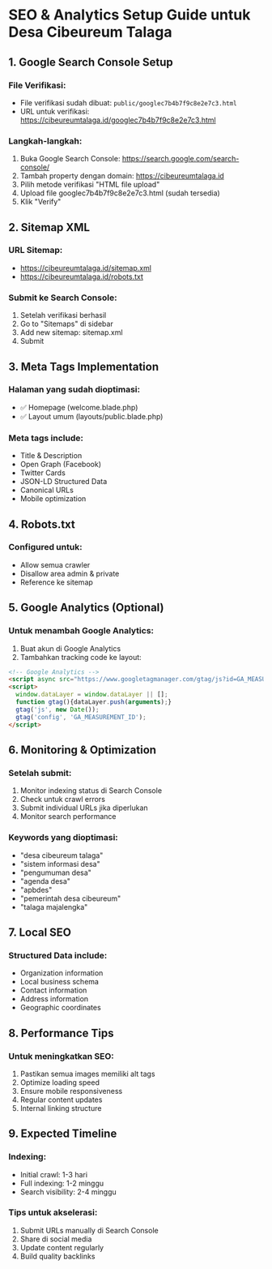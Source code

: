 # SEO & Analytics Setup Guide untuk Desa Cibeureum Talaga

## 1. Google Search Console Setup

### File Verifikasi:
- File verifikasi sudah dibuat: `public/googlec7b4b7f9c8e2e7c3.html`
- URL untuk verifikasi: https://cibeureumtalaga.id/googlec7b4b7f9c8e2e7c3.html

### Langkah-langkah:
1. Buka Google Search Console: https://search.google.com/search-console/
2. Tambah property dengan domain: https://cibeureumtalaga.id
3. Pilih metode verifikasi "HTML file upload"
4. Upload file googlec7b4b7f9c8e2e7c3.html (sudah tersedia)
5. Klik "Verify"

## 2. Sitemap XML

### URL Sitemap:
- https://cibeureumtalaga.id/sitemap.xml
- https://cibeureumtalaga.id/robots.txt

### Submit ke Search Console:
1. Setelah verifikasi berhasil
2. Go to "Sitemaps" di sidebar
3. Add new sitemap: sitemap.xml
4. Submit

## 3. Meta Tags Implementation

### Halaman yang sudah dioptimasi:
- ✅ Homepage (welcome.blade.php)
- ✅ Layout umum (layouts/public.blade.php)

### Meta tags include:
- Title & Description
- Open Graph (Facebook)
- Twitter Cards
- JSON-LD Structured Data
- Canonical URLs
- Mobile optimization

## 4. Robots.txt

### Configured untuk:
- Allow semua crawler
- Disallow area admin & private
- Reference ke sitemap

## 5. Google Analytics (Optional)

### Untuk menambah Google Analytics:
1. Buat akun di Google Analytics
2. Tambahkan tracking code ke layout:

```html
<!-- Google Analytics -->
<script async src="https://www.googletagmanager.com/gtag/js?id=GA_MEASUREMENT_ID"></script>
<script>
  window.dataLayer = window.dataLayer || [];
  function gtag(){dataLayer.push(arguments);}
  gtag('js', new Date());
  gtag('config', 'GA_MEASUREMENT_ID');
</script>
```

## 6. Monitoring & Optimization

### Setelah submit:
1. Monitor indexing status di Search Console
2. Check untuk crawl errors
3. Submit individual URLs jika diperlukan
4. Monitor search performance

### Keywords yang dioptimasi:
- "desa cibeureum talaga"
- "sistem informasi desa"
- "pengumuman desa"
- "agenda desa"
- "apbdes"
- "pemerintah desa cibeureum"
- "talaga majalengka"

## 7. Local SEO

### Structured Data include:
- Organization information
- Local business schema
- Contact information
- Address information
- Geographic coordinates

## 8. Performance Tips

### Untuk meningkatkan SEO:
1. Pastikan semua images memiliki alt tags
2. Optimize loading speed
3. Ensure mobile responsiveness
4. Regular content updates
5. Internal linking structure

## 9. Expected Timeline

### Indexing:
- Initial crawl: 1-3 hari
- Full indexing: 1-2 minggu
- Search visibility: 2-4 minggu

### Tips untuk akselerasi:
1. Submit URLs manually di Search Console
2. Share di social media
3. Update content regularly
4. Build quality backlinks
